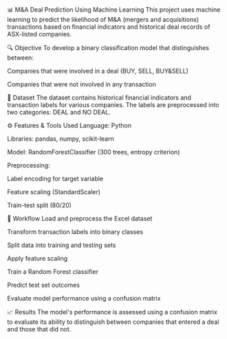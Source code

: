 📊 M&A Deal Prediction Using Machine Learning
This project uses machine learning to predict the likelihood of M&A (mergers and acquisitions) transactions based on financial indicators and historical deal records of ASX-listed companies.

🔍 Objective
To develop a binary classification model that distinguishes between:

Companies that were involved in a deal (BUY, SELL, BUY&SELL)

Companies that were not involved in any transaction

📁 Dataset
The dataset contains historical financial indicators and transaction labels for various companies. The labels are preprocessed into two categories: DEAL and NO DEAL.

⚙️ Features & Tools Used
Language: Python

Libraries: pandas, numpy, scikit-learn

Model: RandomForestClassifier (300 trees, entropy criterion)

Preprocessing:

Label encoding for target variable

Feature scaling (StandardScaler)

Train-test split (80/20)

🧠 Workflow
Load and preprocess the Excel dataset

Transform transaction labels into binary classes

Split data into training and testing sets

Apply feature scaling

Train a Random Forest classifier

Predict test set outcomes

Evaluate model performance using a confusion matrix

📈 Results
The model's performance is assessed using a confusion matrix to evaluate its ability to distinguish between companies that entered a deal and those that did not.
